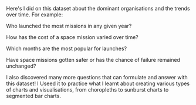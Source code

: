 Here's I did on this dataset about the dominant organisations and the trends over time. For example:

Who launched the most missions in any given year?

How has the cost of a space mission varied over time?

Which months are the most popular for launches?

Have space missions gotten safer or has the chance of failure remained unchanged?

I also discovered many more questions that can formulate and answer with this dataset! I Useed it to practice what I learnt about creating various types of charts and visualisations, 
from choropleths to sunburst charts to segmented bar charts.
